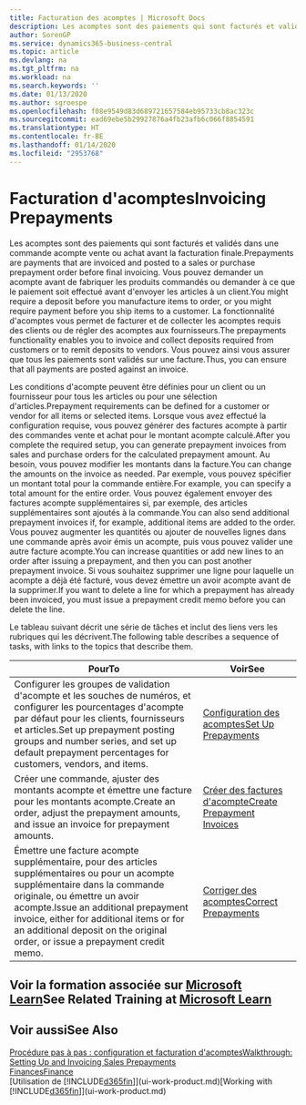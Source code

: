 ```yaml
---
title: Facturation des acomptes | Microsoft Docs
description: Les acomptes sont des paiements qui sont facturés et validés dans une commande acompte vente ou achat avant la facturation finale. Vous pouvez demander un acompte avant de fabriquer les produits commandés ou demander à ce que le paiement soit effectué avant d'envoyer les articles à un client. La fonctionnalité d'acomptes vous permet de facturer et de collecter les acomptes requis des clients ou de régler des acomptes aux fournisseurs. Vous pouvez ainsi vous assurer que tous les paiements sont validés sur une facture.
author: SorenGP
ms.service: dynamics365-business-central
ms.topic: article
ms.devlang: na
ms.tgt_pltfrm: na
ms.workload: na
ms.search.keywords: ''
ms.date: 01/13/2020
ms.author: sgroespe
ms.openlocfilehash: f08e9549d83d689721657584eb95733cb8ac323c
ms.sourcegitcommit: ead69ebe5b29927876a4fb23afb6c066f8854591
ms.translationtype: HT
ms.contentlocale: fr-BE
ms.lasthandoff: 01/14/2020
ms.locfileid: "2953768"
---
```

# <a name="invoicing-prepayments"></a><span data-ttu-id="5d88a-106">Facturation d'acomptes</span><span class="sxs-lookup"><span data-stu-id="5d88a-106">Invoicing Prepayments</span></span>
<span data-ttu-id="5d88a-107">Les acomptes sont des paiements qui sont facturés et validés dans une commande acompte vente ou achat avant la facturation finale.</span><span class="sxs-lookup"><span data-stu-id="5d88a-107">Prepayments are payments that are invoiced and posted to a sales or purchase prepayment order before final invoicing.</span></span> <span data-ttu-id="5d88a-108">Vous pouvez demander un acompte avant de fabriquer les produits commandés ou demander à ce que le paiement soit effectué avant d'envoyer les articles à un client.</span><span class="sxs-lookup"><span data-stu-id="5d88a-108">You might require a deposit before you manufacture items to order, or you might require payment before you ship items to a customer.</span></span> <span data-ttu-id="5d88a-109">La fonctionnalité d'acomptes vous permet de facturer et de collecter les acomptes requis des clients ou de régler des acomptes aux fournisseurs.</span><span class="sxs-lookup"><span data-stu-id="5d88a-109">The prepayments functionality enables you to invoice and collect deposits required from customers or to remit deposits to vendors.</span></span> <span data-ttu-id="5d88a-110">Vous pouvez ainsi vous assurer que tous les paiements sont validés sur une facture.</span><span class="sxs-lookup"><span data-stu-id="5d88a-110">Thus, you can ensure that all payments are posted against an invoice.</span></span>  

 <span data-ttu-id="5d88a-111">Les conditions d'acompte peuvent être définies pour un client ou un fournisseur pour tous les articles ou pour une sélection d'articles.</span><span class="sxs-lookup"><span data-stu-id="5d88a-111">Prepayment requirements can be defined for a customer or vendor for all items or selected items.</span></span> <span data-ttu-id="5d88a-112">Lorsque vous avez effectué la configuration requise, vous pouvez générer des factures acompte à partir des commandes vente et achat pour le montant acompte calculé.</span><span class="sxs-lookup"><span data-stu-id="5d88a-112">After you complete the required setup, you can generate prepayment invoices from sales and purchase orders for the calculated prepayment amount.</span></span> <span data-ttu-id="5d88a-113">Au besoin, vous pouvez modifier les montants dans la facture.</span><span class="sxs-lookup"><span data-stu-id="5d88a-113">You can change the amounts on the invoice as needed.</span></span> <span data-ttu-id="5d88a-114">Par exemple, vous pouvez spécifier un montant total pour la commande entière.</span><span class="sxs-lookup"><span data-stu-id="5d88a-114">For example, you can specify a total amount for the entire order.</span></span> <span data-ttu-id="5d88a-115">Vous pouvez également envoyer des factures acompte supplémentaires si, par exemple, des articles supplémentaires sont ajoutés à la commande.</span><span class="sxs-lookup"><span data-stu-id="5d88a-115">You can also send additional prepayment invoices if, for example, additional items are added to the order.</span></span> <span data-ttu-id="5d88a-116">Vous pouvez augmenter les quantités ou ajouter de nouvelles lignes dans une commande après avoir émis un acompte, puis vous pouvez valider une autre facture acompte.</span><span class="sxs-lookup"><span data-stu-id="5d88a-116">You can increase quantities or add new lines to an order after issuing a prepayment, and then you can post another prepayment invoice.</span></span> <span data-ttu-id="5d88a-117">Si vous souhaitez supprimer une ligne pour laquelle un acompte a déjà été facturé, vous devez émettre un avoir acompte avant de la supprimer.</span><span class="sxs-lookup"><span data-stu-id="5d88a-117">If you want to delete a line for which a prepayment has already been invoiced, you must issue a prepayment credit memo before you can delete the line.</span></span>  

 <span data-ttu-id="5d88a-118">Le tableau suivant décrit une série de tâches et inclut des liens vers les rubriques qui les décrivent.</span><span class="sxs-lookup"><span data-stu-id="5d88a-118">The following table describes a sequence of tasks, with links to the topics that describe them.</span></span>

|<span data-ttu-id="5d88a-119">**Pour**</span><span class="sxs-lookup"><span data-stu-id="5d88a-119">**To**</span></span>|<span data-ttu-id="5d88a-120">**Voir**</span><span class="sxs-lookup"><span data-stu-id="5d88a-120">**See**</span></span>|  
|------------|-------------|  
|<span data-ttu-id="5d88a-121">Configurer les groupes de validation d'acompte et les souches de numéros, et configurer les pourcentages d'acompte par défaut pour les clients, fournisseurs et articles.</span><span class="sxs-lookup"><span data-stu-id="5d88a-121">Set up prepayment posting groups and number series, and set up default prepayment percentages for customers, vendors, and items.</span></span>|[<span data-ttu-id="5d88a-122">Configuration des acomptes</span><span class="sxs-lookup"><span data-stu-id="5d88a-122">Set Up Prepayments</span></span>](finance-set-up-prepayments.md)|
|<span data-ttu-id="5d88a-123">Créer une commande, ajuster des montants acompte et émettre une facture pour les montants acompte.</span><span class="sxs-lookup"><span data-stu-id="5d88a-123">Create an order, adjust the prepayment amounts, and issue an invoice for prepayment amounts.</span></span>|[<span data-ttu-id="5d88a-124">Créer des factures d'acompte</span><span class="sxs-lookup"><span data-stu-id="5d88a-124">Create Prepayment Invoices</span></span>](finance-how-to-create-prepayment-invoices.md)|  
|<span data-ttu-id="5d88a-125">Émettre une facture acompte supplémentaire, pour des articles supplémentaires ou pour un acompte supplémentaire dans la commande originale, ou émettre un avoir acompte.</span><span class="sxs-lookup"><span data-stu-id="5d88a-125">Issue an additional prepayment invoice, either for additional items or for an additional deposit on the original order, or issue a prepayment credit memo.</span></span>|[<span data-ttu-id="5d88a-126">Corriger des acomptes</span><span class="sxs-lookup"><span data-stu-id="5d88a-126">Correct Prepayments</span></span>](finance-how-to-correct-prepayments.md)|  

## <a name="see-related-training-at-microsoft-learnlearnmodulesprepayment-invoices-dynamics-365-business-centralindex"></a><span data-ttu-id="5d88a-127">Voir la formation associée sur [Microsoft Learn](/learn/modules/prepayment-invoices-dynamics-365-business-central/index)</span><span class="sxs-lookup"><span data-stu-id="5d88a-127">See Related Training at [Microsoft Learn](/learn/modules/prepayment-invoices-dynamics-365-business-central/index)</span></span>

## <a name="see-also"></a><span data-ttu-id="5d88a-128">Voir aussi</span><span class="sxs-lookup"><span data-stu-id="5d88a-128">See Also</span></span>  
[<span data-ttu-id="5d88a-129">Procédure pas à pas : configuration et facturation d'acomptes</span><span class="sxs-lookup"><span data-stu-id="5d88a-129">Walkthrough: Setting Up and Invoicing Sales Prepayments</span></span>](walkthrough-setting-up-and-invoicing-sales-prepayments.md)  
[<span data-ttu-id="5d88a-130">Finances</span><span class="sxs-lookup"><span data-stu-id="5d88a-130">Finance</span></span>](finance.md)  
<span data-ttu-id="5d88a-131">[Utilisation de [!INCLUDE[d365fin](includes/d365fin_md.md)]](ui-work-product.md)</span><span class="sxs-lookup"><span data-stu-id="5d88a-131">[Working with [!INCLUDE[d365fin](includes/d365fin_md.md)]](ui-work-product.md)</span></span>
